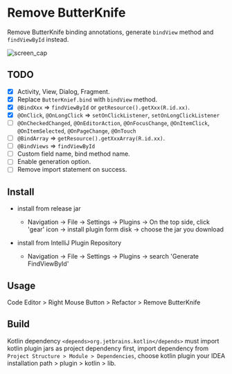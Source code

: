 # Remove ButterKnife

Remove ButterKnife binding annotations, generate `bindView` method and `findViewById` instead.  

![screen_cap](https://raw.githubusercontent.com/dengzii/RemoveButterKnife/art/screen_cap.gif)

## TODO

- [x] Activity, View, Dialog, Fragment.
- [x] Replace `ButterKnief.bind` with `bindView` method.
- [x] `@BindXxx` => `findViewById` or `getResource().getXxx(R.id.xx)`.
- [x] `@OnClick`, `@OnLongClick` => `setOnClickListener`, `setOnLongClickListener`
- [ ]  `@OnCheckedChanged`, `@OnEditorAction`, `@OnFocusChange`, `@OnItemClick`, `@OnItemSelected`, `@OnPageChange`, `@OnTouch`
- [ ] `@BindArray` => `getResource().getXxxArray(R.id.xx)`.
- [ ] `@BindViews` => `findViewById`
- [ ] Custom field name, bind method name.
- [ ] Enable generation option.
- [ ] Remove import statement on success.

## Install

- install from release jar

  - Navigation -> File -> Settings -> Plugins -> On the top side, click 'gear' icon -> install plugin form disk -> choose the jar you download

- install from IntelliJ Plugin Repository

   - Navigation -> File -> Settings -> Plugins -> search 'Generate FindViewById'

## Usage

Code Editor > Right Mouse Button > Refactor > Remove ButterKnife

## Build 

Kotlin dependency `<depends>org.jetbrains.kotlin</depends>` must import kotlin plugin jars as project dependency first, 
import dependency from `Project Structure > Module > Dependencies`, choose kotlin plugin your IDEA installation path > plugin > kotlin > lib. 